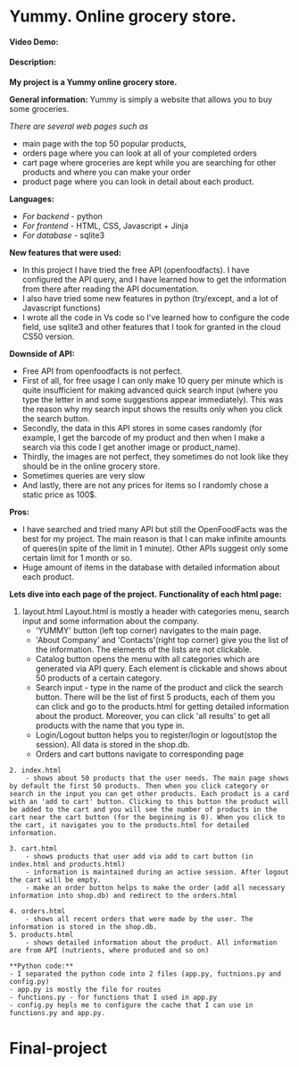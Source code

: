 # Yummy. Online grocery store.
#### Video Demo:  <URL HERE>
#### Description:

**My project is a Yummy online grocery store.**


**General information:**
   Yummy is simply a website that allows you to buy some groceries.
   
   *There are several web pages such as*
   - main page with the top 50 popular products,
   - orders page where you can look at all of your completed orders
   - cart page where groceries are kept while you are searching for other products and where you can make your order
   - product page where you can look in detail about each product.
  
**Languages:**
  - *For backend* - python
  - *For frontend* - HTML, CSS, Javascript + Jinja
  - *For database* - sqlite3
  
**New features that were used:**
- In this project I have tried the free API (openfoodfacts). I have configured the API query, and I have learned how to get the information from there 
    after reading the API documentation.
- I also have tried some new features in python (try/except, and a lot of Javascript functions)
- I wrote all the code in Vs code so I've learned how to configure the code field, use sqlite3 and other features that I took for granted in the cloud CS50 version.


**Downside of API:**
- Free API from openfoodfacts is not perfect.
- First of all, for free usage I can only make 10 query per minute which is quite insufficient for making advanced quick search input (where you type the letter in and some suggestions appear immediately). This was the reason why my search input shows the results only when you click the search button.
- Secondly, the data in this API stores in some cases randomly (for example, I get the barcode of my product and then when I make a search via this code I get another   image or product_name).
- Thirdly, the images are not perfect, they sometimes do not look like they should be in the online grocery store.
- Sometimes queries are very slow
- And lastly, there are not any prices for items so I randomly chose a static price as 100$.


**Pros:**
- I have searched and tried many API but still the OpenFoodFacts was the best for my project. The main reason is that I can make infinite amounts of queres(in spite of the limit in 1 minute). Other APIs suggest only some certain limit for 1 month or so.
- Huge amount of items in the database with detailed information about each product.


**Lets dive into each page of the project.**
   **Functionality of each html page:**
   
   1. layout.html
      Layout.html is mostly a header with categories menu, search input and some information about the company.
      - 'YUMMY' button (left top corner) navigates to the main page.
      - 'About Company' and 'Contacts'(right top corner) give you the list of the information. The elements of the lists are not clickable.
      - Catalog button opens the menu with all categories which are generated via API query. Each element is clickable and shows about 50 products of a certain category.
      - Search input - type in the name of the product and click the search button. There will be the list of first 5 products, each of them you can click and go to the products.html for getting detailed information about the product. Moreover, you can click 'all results' to get all products with the name that you type in.
      - Login/Logout button helps you to register/login or logout(stop the session). All data is stored in the shop.db.
      - Orders and cart buttons navigate to corresponding page

    2. index.html
        - shows about 50 products that the user needs. The main page shows by default the first 50 products. Then when you click category or search in the input you can get other products. Each product is a card with an 'add to cart' button. Clicking to this button the product will be added to the cart and you will see the number of products in the cart near the cart button (for the beginning is 0). When you click to the cart, it navigates you to the products.html for detailed information.

    3. cart.html
        - shows products that user add via add to cart button (in index.html and products.html)
        - information is maintained during an active session. After logout the cart will be empty.
        - make an order button helps to make the order (add all necessary information into shop.db) and redirect to the orders.html

    4. orders.html
        - shows all recent orders that were made by the user. The information is stored in the shop.db.
    5. products.html
        - shows detailed information about the product. All information are from API (nutrients, where produced and so on)

    **Python code:**
    - I separated the python code into 2 files (app.py, fuctnions.py and config.py)
    - app.py is mostly the file for routes
    - functions.py - for functions that I used in app.py
    - config.py hepls me to configure the cache that I can use in functions.py and app.py.
# Final-project
